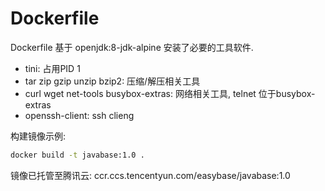 # Dockerfile
Dockerfile 基于 openjdk:8-jdk-alpine 安装了必要的工具软件.

* tini: 占用PID 1
* tar zip gzip unzip bzip2: 压缩/解压相关工具
* curl wget net-tools busybox-extras: 网络相关工具, telnet 位于busybox-extras
* openssh-client: ssh clieng

构建镜像示例:
```bash
docker build -t javabase:1.0 .
```

镜像已托管至腾讯云: ccr.ccs.tencentyun.com/easybase/javabase:1.0